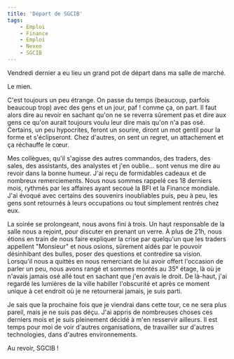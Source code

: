 ```yaml
---
title: 'Départ de SGCIB'
tags:
    - Emploi
    - Finance
    - Emploi
    - Nexeo
    - SGCIB
---
```


Vendredi dernier a eu lieu un grand pot de départ dans ma salle de marché.

Le mien.

C'est toujours un peu étrange. On passe du temps (beaucoup, parfois beaucoup
trop) avec des gens et un jour, paf ! comme ça, on part. Il faut alors dire au
revoir en sachant qu'on ne se reverra sûrement pas et dire aux gens ce qu'on
aurait toujours voulu leur dire mais qu'on n'a pas osé. Certains, un peu
hypocrites, feront un sourire, diront un mot gentil pour la forme et
s'éclipseront. Chez d'autres, on sent un regret, un attachement et ça réchauffe
le cœur.

Mes collègues, qu'il s'agisse des autres commandos, des traders, des sales, des
assistants, des analystes et j'en oublie… sont venus me dire au revoir dans la
bonne humeur. J'ai reçu de formidables cadeaux et de nombreux remerciements.
Nous nous sommes rappelé ces 18 derniers mois, rythmés par les affaires ayant
secoué la BFI et la Finance mondiale. J'ai évoqué avec certains des souvenirs
inoubliables puis, peu à peu, les gens sont retournés à leurs occupations ou
tout simplement rentrés chez eux.

La soirée se prolongeant, nous avons fini à trois. Un haut responsable de la
salle nous a rejoint, pour discuter en prenant un verre. À plus de 21h, nous
étions en train de nous faire expliquer la crise par quelqu'un que les traders
appellent "Monsieur" et nous osions, sûrement aidés par le pouvoir désinhibant
des bulles, poser des questions et contredire sa vision. Lorsqu'il nous a
quittés en nous remerciant de lui avoir offert l'occasion de parler un peu, nous
avons rangé et sommes montés au 35° étage, là où je n'avais jamais osé allé tout
en sachant que j'en avais le droit. De là-haut, j'ai regardé les lumières de la
ville habiller l'obscurité et après ce moment unique à cet endroit où je ne
retournerai jamais, je suis parti.

Je sais que la prochaine fois que je viendrai dans cette tour, ce ne sera plus
pareil, mais je ne suis pas déçu. J'ai appris de nombreuses choses ces derniers
mois et je suis pleinement décidé à m'en resservir ailleurs. Il est temps pour
moi de voir d'autres organisations, de travailler sur d'autres technologies,
dans d'autres environnements.

Au revoir, SGCIB&nbsp;!
